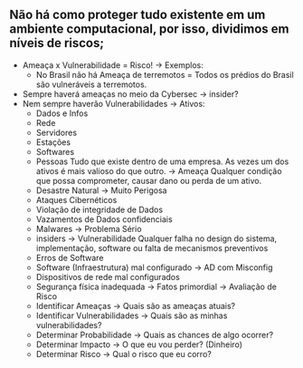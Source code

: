 
Não há como proteger tudo existente em um ambiente computacional, por isso, dividimos em níveis de riscos;
---
- Ameaça x Vulnerabilidade = Risco!
-> Exemplos: 
	- No Brasil não há Ameaça de terremotos = Todos os prédios do Brasil são vulneráveis a terremotos.
- Sempre haverá ameaças no meio da Cybersec -> insider?
- Nem sempre haverão Vulnerabilidades
-> Ativos: 
	- Dados e Infos
	- Rede
	- Servidores
	- Estações
	- Softwares
	- Pessoas
	Tudo que existe dentro de uma empresa. As vezes um dos ativos é mais valioso do que outro.
-> Ameaça
	Qualquer condição que possa comprometer, causar dano ou perda de um ativo.
	- Desastre Natural -> Muito Perigosa
	- Ataques Cibernéticos 
	- Violação de integridade de Dados
	- Vazamentos de Dados confidenciais
	- Malwares -> Problema Sério
	- insiders
-> Vulnerabilidade
	Qualquer falha no design do sistema, implementação, software ou falta de mecanismos preventivos
	- Erros de Software
	- Software (Infraestrutura) mal configurado -> AD com Misconfig
	- Dispositivos de rede mal configurados 
	- Segurança física inadequada -> Fatos primordial
-> Avaliação de Risco
	- Identificar Ameaças -> Quais são as ameaças atuais?
	- Identificar Vulnerabilidades -> Quais são as minhas vulnerabilidades?
	- Determinar Probabilidade -> Quais as chances de algo ocorrer?
	- Determinar Impacto -> O que eu vou perder? (Dinheiro)
	- Determinar Risco -> Qual o risco que eu corro?